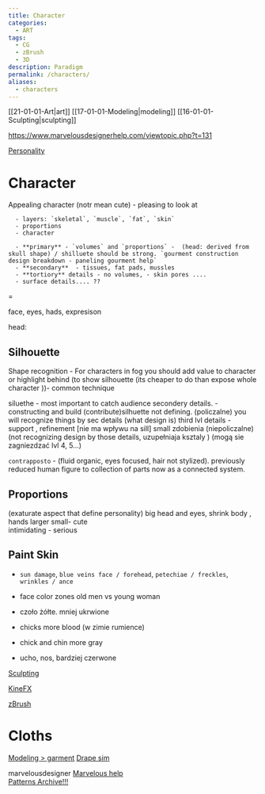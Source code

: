 ```yaml
---
title: Character
categories:
  - ART
tags:
  - CG
  - zBrush
  - 3D
description: Paradigm
permalink: /characters/
aliases:
  - characters
---
```

[[21-01-01-Art|art]]
[[17-01-01-Modeling|modeling]]
[[16-01-01-Sculpting|sculpting]]


https://www.marvelousdesignerhelp.com/viewtopic.php?t=131

[Personality](/personality/)


# Character

Appealing character (notr mean cute) - pleasing to look at


      - layers: `skeletal`, `muscle`, `fat`, `skin`  
      - proportions  
      - character  

      - **primary** - `volumes` and `proportions` -  (head: derived from skull shape) / shilluete should be strong. `gourment construction design breakdown - paneling gourment help`
      - **secondary**  - tissues, fat pads, mussles
      - **tortiory** details - no volumes, - skin pores ....
      - surface details.... ??


=

   face, eyes, hads,
expresison


head:



## Silhouette
Shape recognition -
For characters in fog you should add value to character or highlight behind (to show silhouette  (its cheaper to do than expose whole character ))- common technique

siluethe - most important to catch audience
secondery details. - constructing and build (contribute)silhuette not defining. (policzalne) you will recognize things by sec details (what design is)
third lvl details - support , refinement [nie ma  wpływu na sill] small zdobienia  (niepoliczalne) (not recognizing design by those details, uzupełniaja ksztaly )
(mogą sie zagniezdzać lvl 4, 5...)



`contrapposto` -  (fluid organic, eyes focused, hair not stylized). previously reduced human figure to collection of parts now as a connected system.



##  Proportions
(exaturate aspect that define personality)
big head and eyes, shrink body , hands larger
small- cute  
intimidating - serious   






## Paint Skin
   - `sun damage`, `blue veins face / forehead`, `petechiae / freckles`, `wrinkles / ance`  

- face color zones
old men vs young woman
- czoło żółte. mniej ukrwione
- chicks more blood (w zimie rumience)
- chick and chin more gray
- ucho, nos,  bardziej czerwone

[Sculpting](/sculpting/)  


[KineFX](/kinefx/)

[zBrush]( /zbrush/)  

# Cloths

[Modeling > garment](/modeling/)
[Drape sim](/vellum/)

marvelousdesigner
[Marvelous help](https://www.marvelousdesignerhelp.com/viewtopic.php?t=131)     
[Patterns Archive!!!](https://copa.apps.uri.edu/search.php?page=1)    

